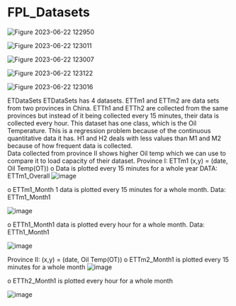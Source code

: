 
# FPL_Datasets

![Figure 2023-06-22 122950](https://github.com/mendyraul/FPL_Datasets/assets/100150860/368ba413-4613-4d03-88b9-ee0ebe3362c1)

![Figure 2023-06-22 123011](https://github.com/mendyraul/FPL_Datasets/assets/100150860/d3edfd52-d7ea-40db-80ea-085263e76167)

![Figure 2023-06-22 123007](https://github.com/mendyraul/FPL_Datasets/assets/100150860/81af1bfb-47f6-403a-abdb-8fb0f071d395)

![Figure 2023-06-22 123122](https://github.com/mendyraul/FPL_Datasets/assets/100150860/d3dfa4eb-4ee7-41ac-a7b2-882cd810be27)

![Figure 2023-06-22 123016](https://github.com/mendyraul/FPL_Datasets/assets/100150860/88d3a83b-2ca3-4d23-80da-430e627950d1)

ETDataSets
ETDataSets has 4 datasets. ETTm1 and ETTm2 are data sets from two provinces in China. ETTh1 and ETTh2 are collected from the same provinces but instead of it being collected every 15 minutes, their data is collected every hour.
This dataset has one class, which is the Oil Temperature. This is a regression problem because of the continuous quantitative data it has. 
H1 and H2 deals with less values than M1 and M2 because of how frequent data is collected.  
Data collected from province II shows higher Oil temp which we can use to compare it to load capacity of their dataset.
Province I: ETTm1
(x,y) = (date, Oil Temp(OT))
o	Data is plotted every 15 minutes for a whole year
DATA: ETTm1_Overall 
![image](https://github.com/mendyraul/FPL_Datasets/assets/100150860/be715335-c9ad-48c5-9f3b-0d296c807df1)

o	ETTm1_Month 1 data is plotted every 15 minutes for a whole month.
Data: ETTm1_Month1


![image](https://github.com/mendyraul/FPL_Datasets/assets/100150860/58b7c79b-514e-4b95-a5bc-1399f9bce49b)

o	ETTh1_Month1 data is plotted every hour for a whole month.
Data: ETTh1_Month1

![image](https://github.com/mendyraul/FPL_Datasets/assets/100150860/70c11428-9f53-4392-bfaf-f6e43a300c69)

Province II: (x,y) = (date, Oil Temp(OT))
o	ETTm2_Month1 is plotted every 15 minutes for a whole month
![image](https://github.com/mendyraul/FPL_Datasets/assets/100150860/d11c0a98-c138-497a-838d-eb5f06f13e9c)

o	ETTh2_Month1 is plotted every hour for a whole month

![image](https://github.com/mendyraul/FPL_Datasets/assets/100150860/83eeb731-7fdf-4466-b899-cbc9c810ff2b)
